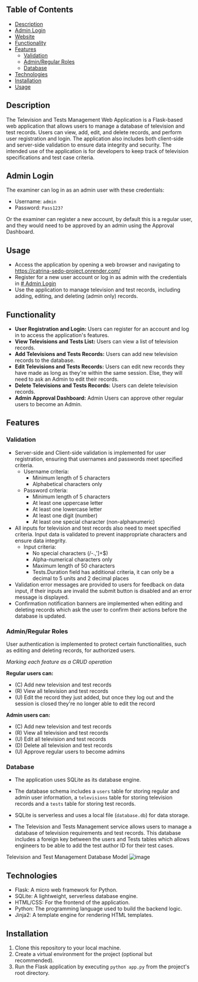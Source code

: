 ## Table of Contents
* [Description](#description)
* [Admin Login](#admin-login)
* [Website](#usage)
* [Functionality](#functionality)
* [Features](#features)
  * [Validation](#validation)
  * [Admin/Regular Roles](#adminregular-roles)
  * [Database](#database)
* [Technologies](#technologies)
* [Installation](#installation)
* [Usage](#usage)


## Description
The Television and Tests Management Web Application is a Flask-based web application that allows users to manage a database of television and test records. Users can view, add, edit, and delete records, and perform user registration and login. The application also includes both client-side and server-side validation to ensure data integrity and security.
The intended use of the application is for developers to keep track of television specifications and test case criteria.

## Admin Login
The examiner can log in as an admin user with these credentials:
* Username: `admin` 
* Password: `Pass123?`

Or the examiner can register a new account, by default this is a regular user, and they would need to be approved by an admin using the Approval Dashboard.

## Usage
* Access the application by opening a web browser and navigating to https://catrina-sedo-project.onrender.com/
* Register for a new user account or log in as admin with the credentials in [# Admin Login](#admin-login)
* Use the application to manage television and test records, including adding, editing, and deleting (admin only) records.


## Functionality
* **User Registration and Login:** Users can register for an account and log in to access the application's features.
* **View Televisions and Tests List:** Users can view a list of television records.
* **Add Televisions and Tests Records:** Users can add new television records to the database.
* **Edit Televisions and Tests Records:** Users can edit new records they have made as long as they're within the same session. Else, they will need to ask an Admin to edit their records.
* **Delete Televisions and Tests Records:** Users can delete television records.
* **Admin Approval Dashboard:** Admin Users can approve other regular users to become an Admin.

## Features
### Validation
* Server-side and Client-side validation is implemented for user registration, ensuring that usernames and passwords meet specified criteria.
  * Username criteria:
    * Minimum length of 5 characters
    * Alphabetical characters only
  * Password criteria:
    * Minimum length of 5 characters
    * At least one uppercase letter
    * At least one lowercase letter
    * At least one digit (number)
    * At least one special character (non-alphanumeric)
* All inputs for television and test records also need to meet specified criteria. Input data is validated to prevent inappropriate characters and ensure data integrity.
  * Input criteria:
    * No special characters (/\-.,']+$)
    * Alpha-numerical characters only
    * Maximum length of 50 characters
    * Tests.Duration field has additional criteria, it can only be a decimal to 5 units and 2 decimal places
* Validation error messages are provided to users for feedback on data input, if their inputs are invalid the submit button is disabled and an error message is displayed.
* Confirmation notification banners are implemented when editing and deleting records which ask the user to confirm their actions before the database is updated.

### Admin/Regular Roles
User authentication is implemented to protect certain functionalities, such as editing and deleting records, for authorized users.

_Marking each feature as a CRUD operation_

**Regular users can:**
* (C) Add new television and test records
* (R) View all television and test records
* (U) Edit the record they just added, but once they log out and the session is closed they're no longer able to edit the record

**Admin users can:**
* (C) Add new television and test records
* (R) View all television and test records
* (U) Edit all television and test records
* (D) Delete all television and test records
* (U) Approve regular users to become admins

### Database
* The application uses SQLite as its database engine.
* The database schema includes a `users` table for storing regular and admin user information, a `televisions` table for storing television records and a `tests` table for storing test records.
* SQLite is serverless and uses a local file (`database.db`) for data storage.

* The Television and Tests Management service allows users to manage a database of television requirements and test records. This database includes a foreign key between the users and Tests tables which allows engineers to be able to add the test author ID for their test cases.

Television and Test Management Database Model
 ![image](https://github.com/CatrinaProject/sea-assignment/assets/95765757/4335e760-02c9-4fdb-bd9c-5de370f0200d)

## Technologies
* Flask: A micro web framework for Python.
* SQLite: A lightweight, serverless database engine.
* HTML/CSS: For the frontend of the application.
* Python: The programming language used to build the backend logic.
* Jinja2: A template engine for rendering HTML templates.

## Installation
1. Clone this repository to your local machine.
2. Create a virtual environment for the project (optional but recommended).
3. Run the Flask application by executing `python app.py` from the project's root directory.
